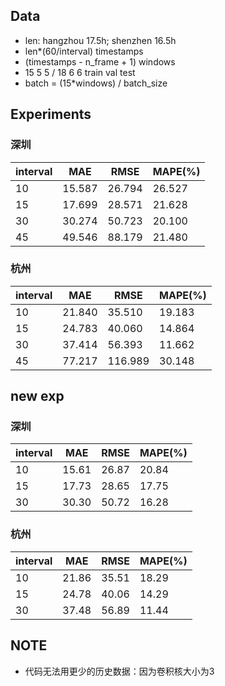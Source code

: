 
## Data

- len: hangzhou 17.5h; shenzhen 16.5h
- len*(60/interval) timestamps
- (timestamps - n_frame + 1) windows
- 15 5 5 / 18 6 6 train val test
- batch = (15*windows) / batch_size 

## Experiments

### 深圳

| interval | MAE | RMSE | MAPE(%) |
| -- | -- | -- | -- |
| 10 |  15.587 | 26.794 | 26.527 |
| 15 |  17.699 | 28.571 | 21.628 |
| 30 |  30.274 | 50.723 | 20.100 |
| 45 |  49.546 | 88.179 | 21.480 |

### 杭州

| interval | MAE | RMSE | MAPE(%) |
| -- | -- | -- | -- |
| 10 |  21.840 | 35.510 | 19.183 |
| 15 |  24.783 | 40.060 | 14.864 |
| 30 |  37.414 | 56.393 | 11.662 |
| 45 |  77.217 | 116.989 | 30.148 |

## new exp

### 深圳

| interval | MAE | RMSE | MAPE(%) |
| -- | -- | -- | -- |
| 10 |  15.61 | 26.87 | 20.84 |
| 15 |  17.73 | 28.65 | 17.75 |
| 30 |  30.30 | 50.72 | 16.28 |

### 杭州

| interval | MAE | RMSE | MAPE(%) |
| -- | -- | -- | -- |
| 10 |  21.86 | 35.51 | 18.29 |
| 15 |  24.78 | 40.06 | 14.29 |
| 30 |  37.48 | 56.89 | 11.44 |


## NOTE

- 代码无法用更少的历史数据：因为卷积核大小为3
